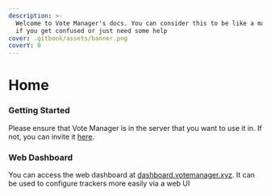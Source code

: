 ```yaml
---
description: >-
  Welcome to Vote Manager's docs. You can consider this to be like a manual for
  if you get confused or just need some help
cover: .gitbook/assets/banner.png
coverY: 0
---
```


# Home

### Getting Started

Please ensure that Vote Manager is in the server that you want to use it in. If not, you can invite it [here](https://votemanager.xyz/invite).

### Web Dashboard

You can access the web dashboard at [dashboard.votemanager.xyz](https://dashboard.votemanager.xyz). It can be used to configure trackers more easily via a web UI
